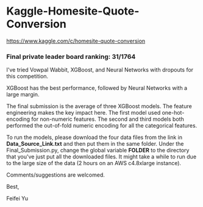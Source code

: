 # Kaggle-Homesite-Quote-Conversion
https://www.kaggle.com/c/homesite-quote-conversion

### Final private leader board ranking: 31/1764 

I've tried Vowpal Wabbit, XGBoost, and Neural Networks with dropouts for this competition.

XGBoost has the best performance, followed by Neural Networks with a large margin.

The final submission is the average of three XGBoost models. The feature engineering makes the key impact here. The first model used one-hot-encoding for non-numeric features. The second and third models both performed the out-of-fold numeric encoding for all the categorical features.

To run the models, please download the four data files from the link in **Data_Source_Link.txt** and then put them in the same folder. Under the Final_Submission.py, change the global variable **FOLDER**  to the directory that you've just put all the downloaded files. It might take a while to run due to the large size of the data (2 hours on an AWS c4.8xlarge instance).

Comments/suggestions are welcomed.

Best,

Feifei Yu
 
